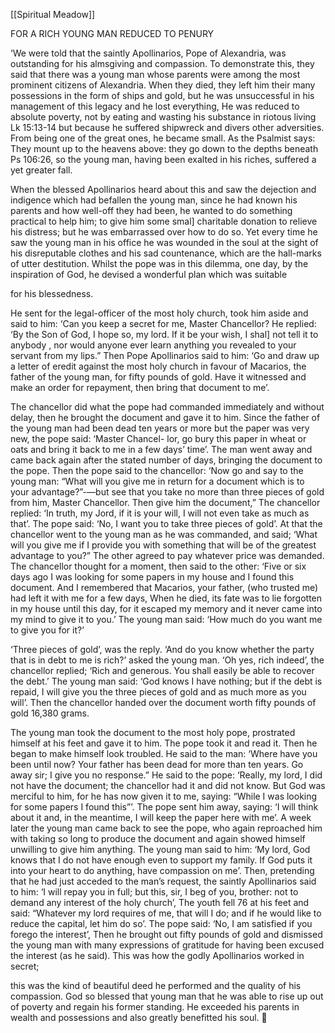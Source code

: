 [[Spiritual Meadow]]
 
FOR A RICH YOUNG MAN REDUCED TO PENURY  
 
‘We were told that the saintly Apollinarios, Pope of Alexandria, was outstanding for his almsgiving and compassion. To demonstrate this, they said that there was a young man whose parents were among the most prominent citizens of Alexandria. When they died, they left him their many possessions in the form of ships and gold, but he was unsuccessful in his management of this legacy and he lost everything, He was reduced to absolute poverty, not by eating and wasting his substance in riotous living Lk 15:13-14 but because he suffered shipwreck and divers other adversities. From being one of the great ones, he became small. As the Psalmist says: They mount up to the heavens above: they go down to the depths beneath Ps 106:26, so the young man, having been exalted in his riches, suffered a yet greater fall.  
 
When the blessed Apollinarios heard about this and saw the dejection and indigence which had befallen the young man, since he had known his parents and how well-off they had been, he wanted to do something practical to help him; to give him some smal] charitable donation to relieve his distress; but he was embarrassed over how to do so. Yet every time he saw the young man in his office he was wounded in the soul at the sight of his disreputable clothes and his sad countenance, which are the hall-marks of utter destitution. Whilst the pope was in this dilemma, one day, by the inspiration of God, he devised a wonderful plan which was suitable  
 
for his blessedness.  
 
He sent for the legal-officer of the most holy church, took him aside and said to him: ‘Can you keep a secret for me, Master Chancellor? He replied: ‘By the Son of God, I hope so, my lord. If it be your wish, I shal] not tell it to anybody , nor would anyone ever learn anything you revealed to your servant from my lips.” Then Pope Apollinarios said to him: ‘Go and draw up a letter of eredit against the most holy church in favour of Macarios, the father of the young man, for fifty pounds of gold. Have it witnessed and make an order for repayment, then bring that document to me’.  
 
The chancellor did what the pope had commanded immediately and without delay, then he brought the document and gave it to him. Since the father of the young man had been dead ten years or more but the paper was very new, the pope said: ‘Master Chancel- lor, go bury this paper in wheat or oats and bring it back to me in a few days’ time’. The man went away and came back again after the stated number of days, bringing the document to the pope. Then the pope said to the chancellor: ‘Now go and say to the young man: “What will you give me in return for a document which is to your advantage?”-—but see that you take no more than three pieces of gold from him, Master Chancellor. Then give him the document,” The chancellor replied: ‘In truth, my Jord, if it is your will, I will not even take as much as that’. The pope said: ‘No, I want you to take three pieces of gold’. At that the chancellor went to the young man as he was commanded, and said; ‘What will you give me if I provide you with something that will be of the greatest advantage to you?” The other agreed to pay whatever price was demanded. The chancellor thought for a moment, then said to the other: ‘Five or six days ago I was looking for some papers in my house and I found this document. And I remembered that Macarios, your father, (who trusted me) had left it with me for a few days, When he died, its fate was to lie forgotten in my house until this day, for it escaped my memory and it never came into my mind to give it to you.’ The young man said: ‘How much do you want me to give you for it?’  
 
‘Three pieces of gold’, was the reply. ‘And do you know whether the party that is in debt to me is rich?’ asked the young man. ‘Oh yes, rich indeed’, the chancellor replied; ‘Rich and generous. You shall easily be able to recover the debt.’ The young man said: ‘God knows I have nothing; but if the debt is repaid, I will give you the three pieces of gold and as much more as you will’. Then the chancellor handed over the document worth fifty pounds of gold 16,380 grams.  
 
The young man took the document to the most holy pope, prostrated himself at his feet and gave it to him. The pope took it and read it. Then he began to make himself look troubled. He said to the man: ‘Where have you been until now? Your father has been dead for more than ten years. Go away sir; I give you no response.” He said to the pope: ‘Really, my lord, I did not have the document; the chancellor had it and did not know. But God was merciful to him, for he has now given it to me, saying: “While I was looking for some papers I found this”’. The pope sent him away, saying: ‘I will think about it and, in the meantime, I will keep the paper here with me’. A week later the young man came back to see the pope, who again reproached him with taking so long to produce the document and again showed himself unwilling to give him anything. The young man said to him: ‘My lord, God knows that I do not have enough even to support my family. If God puts it into your heart to do anything, have compassion on me’. Then, pretending that he had just acceded to the man’s request, the saintly Apollinarios said to him: ‘I will repay you in full; but this, sir, I beg of you, brother: not to demand any interest of the holy church’, The youth fell 76 at his feet and said: “Whatever my lord requires of me, that will I do; and if he would like to reduce the capital, let him do so’. The pope said: ‘No, I am satisfied if you forego the interest’, Then he brought out fifty pounds of gold and dismissed the young man with many expressions of gratitude for having been excused the interest (as he said). This was how the godly Apollinarios worked in secret;  
 
this was the kind of beautiful deed he performed and the quality of his compassion. God so blessed that young man that he was able to rise up out of poverty and regain his former standing. He exceeded his parents in wealth and possessions and also greatly benefitted his soul.  
